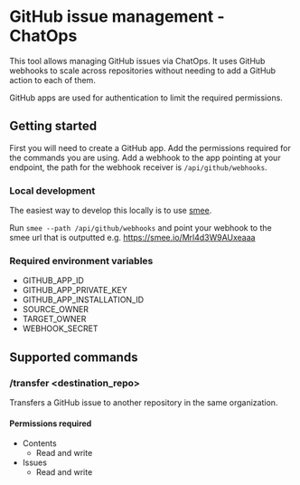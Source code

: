 # GitHub issue management - ChatOps

This tool allows managing GitHub issues via ChatOps.
It uses GitHub webhooks to scale across repositories without needing to add a GitHub action to each of them.

GitHub apps are used for authentication to limit the required permissions.

## Getting started

First you will need to create a GitHub app. Add the permissions required for the commands you are using.
Add a webhook to the app pointing at your endpoint, the path for the webhook receiver is `/api/github/webhooks`.

### Local development

The easiest way to develop this locally is to use [smee](https://smee.io).

Run `smee --path /api/github/webhooks` and point your webhook to the smee url that is outputted e.g. https://smee.io/Mrl4d3W9AUxeaaa

### Required environment variables

- GITHUB_APP_ID
- GITHUB_APP_PRIVATE_KEY
- GITHUB_APP_INSTALLATION_ID
- SOURCE_OWNER
- TARGET_OWNER
- WEBHOOK_SECRET

## Supported commands

### /transfer <destination_repo>

Transfers a GitHub issue to another repository in the same organization.

#### Permissions required

- Contents
  - Read and write
- Issues
  - Read and write
